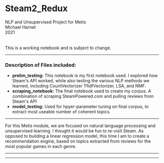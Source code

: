 # Steam2_Redux
NLP and Unsupervised Project for Metis
<br>
Michael Harnet
<br>
2021
<br>
<br>
<br>
This is a working notebook and is subject to change.
<hr></hr>

### Description of Files included:
<ul>
  <li><b>prelim_testing:</b> This notebook is my first notebook used. I explored how Steam's API worked, while also testing the various NLP methods we learned, including CountVectorizer TfidfVectorizer, LSA, and NMF.</li>
  <li><b>scraping_notebook:</b> The final notebook used to create my corpus. A combination of scraping SteamPowered.com and pulling reviews from Steam's API </li>
  <li><b>model_testing:</b> Used for hpyer-parameter tuning on final corpus, to extract most useable number of coherent topics.</li>
</ul>
<hr></hr>
  
For this Metis module, we are focused on natural language processing and unsupervised learning. I thought it would be fun to re-visit Steam. As opposed to building a linear regression model, this time I am to create a recommendation engine, based on topics extracted from reviews for the most popular games in each genre. 


<hr>
<hr>

